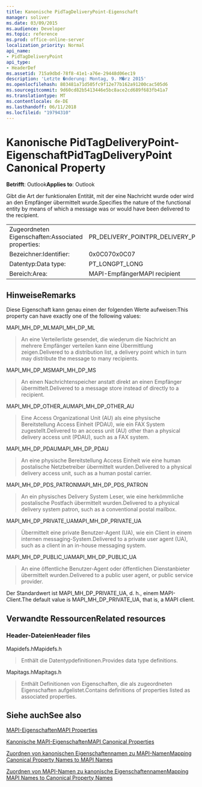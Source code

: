 ```yaml
---
title: Kanonische PidTagDeliveryPoint-Eigenschaft
manager: soliver
ms.date: 03/09/2015
ms.audience: Developer
ms.topic: reference
ms.prod: office-online-server
localization_priority: Normal
api_name:
- PidTagDeliveryPoint
api_type:
- HeaderDef
ms.assetid: 715a9dbd-78f8-41e1-a76e-29448d06ec19
description: 'Letzte �nderung: Montag, 9. M�rz 2015'
ms.openlocfilehash: 803481a71d505fc9f12e77b162a91200cac505d6
ms.sourcegitcommit: 9d60cd82b5413446e5bc8ace2cd689f683fb41a7
ms.translationtype: MT
ms.contentlocale: de-DE
ms.lasthandoff: 06/11/2018
ms.locfileid: "19794310"
---
```

# <a name="pidtagdeliverypoint-canonical-property"></a><span data-ttu-id="d9074-103">Kanonische PidTagDeliveryPoint-Eigenschaft</span><span class="sxs-lookup"><span data-stu-id="d9074-103">PidTagDeliveryPoint Canonical Property</span></span>

  
  
<span data-ttu-id="d9074-104">**Betrifft**: Outlook</span><span class="sxs-lookup"><span data-stu-id="d9074-104">**Applies to**: Outlook</span></span> 
  
<span data-ttu-id="d9074-105">Gibt die Art der funktionalen Entität, mit der eine Nachricht wurde oder wird an den Empfänger übermittelt wurde.</span><span class="sxs-lookup"><span data-stu-id="d9074-105">Specifies the nature of the functional entity by means of which a message was or would have been delivered to the recipient.</span></span> 
  
|||
|:-----|:-----|
|<span data-ttu-id="d9074-106">Zugeordneten Eigenschaften:</span><span class="sxs-lookup"><span data-stu-id="d9074-106">Associated properties:</span></span>  <br/> |<span data-ttu-id="d9074-107">PR_DELIVERY_POINT</span><span class="sxs-lookup"><span data-stu-id="d9074-107">PR_DELIVERY_POINT</span></span>  <br/> |
|<span data-ttu-id="d9074-108">Bezeichner:</span><span class="sxs-lookup"><span data-stu-id="d9074-108">Identifier:</span></span>  <br/> |<span data-ttu-id="d9074-109">0x0C07</span><span class="sxs-lookup"><span data-stu-id="d9074-109">0x0C07</span></span>  <br/> |
|<span data-ttu-id="d9074-110">Datentyp:</span><span class="sxs-lookup"><span data-stu-id="d9074-110">Data type:</span></span>  <br/> |<span data-ttu-id="d9074-111">PT_LONG</span><span class="sxs-lookup"><span data-stu-id="d9074-111">PT_LONG</span></span>  <br/> |
|<span data-ttu-id="d9074-112">Bereich:</span><span class="sxs-lookup"><span data-stu-id="d9074-112">Area:</span></span>  <br/> |<span data-ttu-id="d9074-113">MAPI-Empfänger</span><span class="sxs-lookup"><span data-stu-id="d9074-113">MAPI recipient</span></span>  <br/> |
   
## <a name="remarks"></a><span data-ttu-id="d9074-114">Hinweise</span><span class="sxs-lookup"><span data-stu-id="d9074-114">Remarks</span></span>

<span data-ttu-id="d9074-115">Diese Eigenschaft kann genau einen der folgenden Werte aufweisen:</span><span class="sxs-lookup"><span data-stu-id="d9074-115">This property can have exactly one of the following values:</span></span> 
  
<span data-ttu-id="d9074-116">MAPI_MH_DP_ML</span><span class="sxs-lookup"><span data-stu-id="d9074-116">MAPI_MH_DP_ML</span></span> 
  
> <span data-ttu-id="d9074-117">An eine Verteilerliste gesendet, die wiederum die Nachricht an mehrere Empfänger verteilen kann eine Übermittlung zeigen.</span><span class="sxs-lookup"><span data-stu-id="d9074-117">Delivered to a distribution list, a delivery point which in turn may distribute the message to many recipients.</span></span>
    
<span data-ttu-id="d9074-118">MAPI_MH_DP_MS</span><span class="sxs-lookup"><span data-stu-id="d9074-118">MAPI_MH_DP_MS</span></span> 
  
> <span data-ttu-id="d9074-119">An einen Nachrichtenspeicher anstatt direkt an einen Empfänger übermittelt.</span><span class="sxs-lookup"><span data-stu-id="d9074-119">Delivered to a message store instead of directly to a recipient.</span></span>
    
<span data-ttu-id="d9074-120">MAPI_MH_DP_OTHER_AU</span><span class="sxs-lookup"><span data-stu-id="d9074-120">MAPI_MH_DP_OTHER_AU</span></span> 
  
> <span data-ttu-id="d9074-121">Eine Access Organizational Unit (AU) als eine physische Bereitstellung Access Einheit (PDAU), wie ein FAX System zugestellt.</span><span class="sxs-lookup"><span data-stu-id="d9074-121">Delivered to an access unit (AU) other than a physical delivery access unit (PDAU), such as a FAX system.</span></span>
    
<span data-ttu-id="d9074-122">MAPI_MH_DP_PDAU</span><span class="sxs-lookup"><span data-stu-id="d9074-122">MAPI_MH_DP_PDAU</span></span> 
  
> <span data-ttu-id="d9074-123">An eine physische Bereitstellung Access Einheit wie eine human postalische Netzbetreiber übermittelt wurden.</span><span class="sxs-lookup"><span data-stu-id="d9074-123">Delivered to a physical delivery access unit, such as a human postal carrier.</span></span>
    
<span data-ttu-id="d9074-124">MAPI_MH_DP_PDS_PATRON</span><span class="sxs-lookup"><span data-stu-id="d9074-124">MAPI_MH_DP_PDS_PATRON</span></span> 
  
> <span data-ttu-id="d9074-125">An ein physisches Delivery System Leser, wie eine herkömmliche postalische Postfach übermittelt wurden.</span><span class="sxs-lookup"><span data-stu-id="d9074-125">Delivered to a physical delivery system patron, such as a conventional postal mailbox.</span></span>
    
<span data-ttu-id="d9074-126">MAPI_MH_DP_PRIVATE_UA</span><span class="sxs-lookup"><span data-stu-id="d9074-126">MAPI_MH_DP_PRIVATE_UA</span></span> 
  
> <span data-ttu-id="d9074-127">Übermittelt eine private Benutzer-Agent (UA), wie ein Client in einem internen messaging-System.</span><span class="sxs-lookup"><span data-stu-id="d9074-127">Delivered to a private user agent (UA), such as a client in an in-house messaging system.</span></span>
    
<span data-ttu-id="d9074-128">MAPI_MH_DP_PUBLIC_UA</span><span class="sxs-lookup"><span data-stu-id="d9074-128">MAPI_MH_DP_PUBLIC_UA</span></span> 
  
> <span data-ttu-id="d9074-129">An eine öffentliche Benutzer-Agent oder öffentlichen Dienstanbieter übermittelt wurden.</span><span class="sxs-lookup"><span data-stu-id="d9074-129">Delivered to a public user agent, or public service provider.</span></span>
    
<span data-ttu-id="d9074-130">Der Standardwert ist MAPI_MH_DP_PRIVATE_UA, d. h., einem MAPI-Client.</span><span class="sxs-lookup"><span data-stu-id="d9074-130">The default value is MAPI_MH_DP_PRIVATE_UA, that is, a MAPI client.</span></span> 
  
## <a name="related-resources"></a><span data-ttu-id="d9074-131">Verwandte Ressourcen</span><span class="sxs-lookup"><span data-stu-id="d9074-131">Related resources</span></span>

### <a name="header-files"></a><span data-ttu-id="d9074-132">Header-Dateien</span><span class="sxs-lookup"><span data-stu-id="d9074-132">Header files</span></span>

<span data-ttu-id="d9074-133">Mapidefs.h</span><span class="sxs-lookup"><span data-stu-id="d9074-133">Mapidefs.h</span></span>
  
> <span data-ttu-id="d9074-134">Enthält die Datentypdefinitionen.</span><span class="sxs-lookup"><span data-stu-id="d9074-134">Provides data type definitions.</span></span>
    
<span data-ttu-id="d9074-135">Mapitags.h</span><span class="sxs-lookup"><span data-stu-id="d9074-135">Mapitags.h</span></span>
  
> <span data-ttu-id="d9074-136">Enthält Definitionen von Eigenschaften, die als zugeordneten Eigenschaften aufgelistet.</span><span class="sxs-lookup"><span data-stu-id="d9074-136">Contains definitions of properties listed as associated properties.</span></span>
    
## <a name="see-also"></a><span data-ttu-id="d9074-137">Siehe auch</span><span class="sxs-lookup"><span data-stu-id="d9074-137">See also</span></span>



[<span data-ttu-id="d9074-138">MAPI-Eigenschaften</span><span class="sxs-lookup"><span data-stu-id="d9074-138">MAPI Properties</span></span>](mapi-properties.md)
  
[<span data-ttu-id="d9074-139">Kanonische MAPI-Eigenschaften</span><span class="sxs-lookup"><span data-stu-id="d9074-139">MAPI Canonical Properties</span></span>](mapi-canonical-properties.md)
  
[<span data-ttu-id="d9074-140">Zuordnen von kanonischen Eigenschaftennamen zu MAPI-Namen</span><span class="sxs-lookup"><span data-stu-id="d9074-140">Mapping Canonical Property Names to MAPI Names</span></span>](mapping-canonical-property-names-to-mapi-names.md)
  
[<span data-ttu-id="d9074-141">Zuordnen von MAPI-Namen zu kanonische Eigenschaftennamen</span><span class="sxs-lookup"><span data-stu-id="d9074-141">Mapping MAPI Names to Canonical Property Names</span></span>](mapping-mapi-names-to-canonical-property-names.md)

